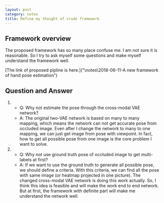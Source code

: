 ```yaml
---
layout: post
category: notes
title: Refine my thought of crude framework
---
```

[comment]: <> (Below is MathJax)

<script type="text/javascript" src="http://cdn.mathjax.org/mathjax/latest/MathJax.js?config=default"></script>

[comment]: <> (Below are some tips on markdown)

<!---
Code highlight

<head>
    <title>Rouge</title>
    <link media="all" rel="stylesheet" href="/css/rouge.css" />
</head>

<body>
    {% highlight ruby %}
	Code Here
    {% endhighlight %}
</body>

Link

[title](link)

Or

<a href="link" title="title"> Words with link</a>. 

Image

<img src="link" />

Equation

$$x=\frac{-b\pm\sqrt{b^2-4ac}}{2a}$$
\\(x=\frac{-b\pm\sqrt{b^2-4ac}}{2a}\\)

Superscript and subscript

<sup>superscript</sup>
<sub>subscript</sub>
-->

[comment]: <> (Below are essay)

## Framework overview

The proposed framework has so many place confuse me. I am not sure it is reasonable. So I try to ask myself some questions and make myself understand the framework well.

[The link of proposed pipline is here.]("\notes\2018-06-11-A new framework of hand pose estimation")

## Question and Answer

1.  
    * Q: Why not estimate the pose through the cross-modal VAE network?
    * A: The original two-VAE network is based on many to many mapping, which means the network can not get accurate pose from occluded image. Even after I change the network to many to one mapping, we can just get image from pose with viewpoint. In fact, how to get all possible pose from one image is the core problem I want to solve.

2. 
    * Q: Why not use ground truth pose of occluded image to get multi-labels at first?
    * A: If we want to use the ground truth to generate all possible pose, we should define a criteria. With this criteria, we can find all the pose with same image (or heatmap projected in one picture). The changed cross-modal VAE network is doing this work actually. So, I think this idea is feasible and will make the work end to end network. But at first, the framework with definite part will make me understand the network well.
